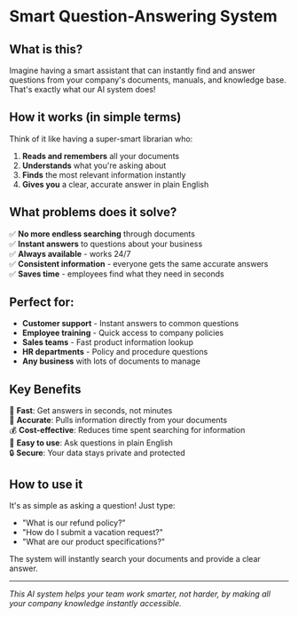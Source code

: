 # Smart Question-Answering System

## What is this?

Imagine having a smart assistant that can instantly find and answer questions from your company's documents, manuals, and knowledge base. That's exactly what our AI system does!

## How it works (in simple terms)

Think of it like having a super-smart librarian who:

1. **Reads and remembers** all your documents
2. **Understands** what you're asking about
3. **Finds** the most relevant information instantly
4. **Gives you** a clear, accurate answer in plain English

## What problems does it solve?

✅ **No more endless searching** through documents  
✅ **Instant answers** to questions about your business  
✅ **Always available** - works 24/7  
✅ **Consistent information** - everyone gets the same accurate answers  
✅ **Saves time** - employees find what they need in seconds  

## Perfect for:

- **Customer support** - Instant answers to common questions
- **Employee training** - Quick access to company policies
- **Sales teams** - Fast product information lookup
- **HR departments** - Policy and procedure questions
- **Any business** with lots of documents to manage

## Key Benefits

🚀 **Fast**: Get answers in seconds, not minutes  
🎯 **Accurate**: Pulls information directly from your documents  
💰 **Cost-effective**: Reduces time spent searching for information  
📱 **Easy to use**: Ask questions in plain English  
🔒 **Secure**: Your data stays private and protected  

## How to use it

It's as simple as asking a question! Just type:
- "What is our refund policy?"
- "How do I submit a vacation request?"
- "What are our product specifications?"

The system will instantly search your documents and provide a clear answer.

---

*This AI system helps your team work smarter, not harder, by making all your company knowledge instantly accessible.* 